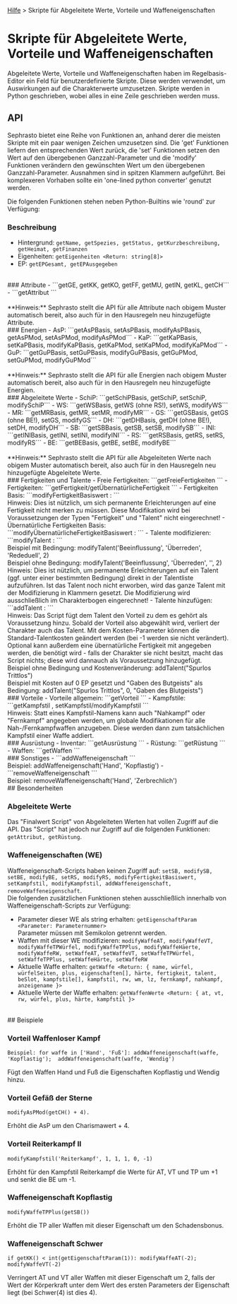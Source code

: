 [Hilfe](Help.md) > Skripte für Abgeleitete Werte, Vorteile und Waffeneigenschaften

# Skripte für Abgeleitete Werte, Vorteile und Waffeneigenschaften
Abgeleitete Werte, Vorteile und Waffeneigenschaften haben im Regelbasis-Editor ein Feld für benutzerdefinierte Skripte. Diese werden verwendet, um Auswirkungen auf die Charakterwerte umzusetzen. Skripte werden in Python geschrieben, wobei alles in eine Zeile geschrieben werden muss.
<br />
## API
Sephrasto bietet eine Reihe von Funktionen an, anhand derer die meisten Skripte mit ein paar wenigen Zeichen umzusetzen sind. Die 'get' Funktionen liefern den entsprechenden Wert zurück, die 'set' Funktionen setzen den Wert auf den übergebenen Ganzzahl-Parameter und die 'modify' Funktionen verändern den gewünschten Wert um den übergebenen Ganzzahl-Parameter. Ausnahmen sind in spitzen Klammern aufgeführt.  Bei komplexeren Vorhaben sollte ein 'one-lined python converter' genutzt werden.

Die folgenden Funktionen stehen neben Python-Builtins wie 'round' zur Verfügung:
<br />
### Beschreibung
- Hintergrund: ```getName, getSpezies, getStatus, getKurzbeschreibung, getHeimat, getFinanzen```
- Eigenheiten: ```getEigenheiten <Return: string[8]>```
- EP: ```getEPGesamt, getEPAusgegeben```
<br />
### Attribute
- ```getGE, getKK, getKO, getFF, getMU, getIN, getKL, getCH```
- ```getAttribut <Parameter: Attribut-Name>```<br />
<br />
**Hinweis:** Sephrasto stellt die API für alle Attribute nach obigem Muster automatisch bereit, also auch für in den Hausregeln neu hinzugefügte Attribute.
<br />
### Energien
- AsP: ```getAsPBasis, setAsPBasis, modifyAsPBasis, getAsPMod, setAsPMod, modifyAsPMod```
- KaP: ```getKaPBasis, setKaPBasis, modifyKaPBasis, getKaPMod, setKaPMod, modifyKaPMod```
- GuP: ```getGuPBasis, setGuPBasis, modifyGuPBasis, getGuPMod, setGuPMod, modifyGuPMod```<br />
<br />
**Hinweis:** Sephrasto stellt die API für alle Energien nach obigem Muster automatisch bereit, also auch für in den Hausregeln neu hinzugefügte Energien.
<br />
### Abgeleitete Werte
- SchiP: ```getSchiPBasis, getSchiP, setSchiP, modifySchiP```
- WS: ```getWSBasis, getWS (ohne RS!), setWS, modifyWS```
- MR: ```getMRBasis, getMR, setMR, modifyMR```
- GS: ```getGSBasis, getGS (ohne BE!), setGS, modifyGS```
- DH: ```getDHBasis, getDH (ohne BE!), setDH, modifyDH```
- SB: ```getSBBasis, getSB, setSB, modifySB```
- INI: ```getINIBasis, getINI, setINI, modifyINI```
- RS: ```getRSBasis, getRS, setRS, modifyRS```
- BE: ```getBEBasis, getBE, setBE, modifyBE```<br />
<br />
**Hinweis:** Sephrasto stellt die API für alle Abgeleiteten Werte nach obigem Muster automatisch bereit, also auch für in den Hausregeln neu hinzugefügte Abgeleitete Werte.
<br />
### Fertigkeiten und Talente
- Freie Fertigkeiten: ```getFreieFertigkeiten <Return: { definition { name, kategorie, voraussetzungen[] }, wert }>```
- Fertigkeiten: ```getFertigkeit/getÜbernatürlicheFertigkeit <Parameter: Fertigkeits-Name. Return: { definition { name, steigerungsfaktor, text, attribute [], kampffertigkeit, voraussetzungen [], kategorie, talenteGruppieren }, wert, gekaufteTalente[], talentMods {}, attributswerte, basiswert, basiswertMod, probenwert, probenwertTalent, maxWert, addToPdf  }>```
- Fertigkeiten Basis: ```modifyFertigkeitBasiswert : <Parameter: Fertigkeits-Name, Modifikator>```<br />
Hinweis: Dies ist nützlich, um sich permanente Erleichterungen auf eine Fertigkeit nicht merken zu müssen. Diese Modifikation wird bei Voraussetzungen der Typen "Fertigkeit" und "Talent" nicht eingerechnet!
- Übernatürliche Fertigkeiten Basis: ```modifyÜbernatürlicheFertigkeitBasiswert : <Parameter: Fertigkeits-Name, Modifikator>```
- Talente modifizieren: ```modifyTalent : <Parameter: Fertigkeits-Name (profan), Talent-Name, Bedingung, Modifikator>```<br />
Beispiel mit Bedingung: modifyTalent('Beeinflussung', 'Überreden', 'Rededuell', 2)<br />
Beispiel ohne Bedingung: modifyTalent('Beeinflussung', 'Überreden', '', 2)<br />
Hinweis: Dies ist nützlich, um permanente Erleichterungen auf ein Talent (ggf. unter einer bestimmten Bedingung) direkt in der Talentliste aufzuführen. Ist das Talent noch nicht erworben, wird das ganze Talent mit der Modifizierung in Klammern gesetzt. Die Modifizierung wird ausschließlich im Charakterbogen eingerechnet!
- Talente hinzufügen: ```addTalent : <Parameter: Talent-Name, Kosten (optional), Benötigte übernatürliche Fertigkeit (optional)>```<br />
Hinweis: Das Script fügt dem Talent den Vorteil zu dem es gehört als Voraussetzung hinzu. Sobald der Vorteil also abgewählt wird, verliert der Charakter auch das Talent. Mit dem Kosten-Parameter können die Standard-Talentkosten geändert werden (bei -1 werden sie nicht verändert). Optional kann außerdem eine übernatürliche Fertigkeit mit angegeben werden, die benötigt wird - falls der Charakter sie nicht besitzt, macht das Script nichts; diese wird dannauch als Voraussetzung hinzugefügt.<br />
Beispiel ohne Bedingung und Kostenveränderung: addTalent("Spurlos Trittlos")<br />
Beispiel mit Kosten auf 0 EP gesetzt und "Gaben des Butgeists" als Bedingung: addTalent("Spurlos Trittlos", 0, "Gaben des Blutgeists")
<br />
### Vorteile
- Vorteile allgemein: ```getVorteil <Parameter: Vorteils-Name. Return: { definition { name, text, info, bedingungen, kosten, variableKosten, kommentarErlauben, kategorie, voraussetzungen [], nachkauf,  cheatsheetAuflisten, cheatsheetBeschreibung, linkKategorie, linkElement, script, scriptPrio, querverweise [], querverweiseResolved {}, anzeigenameExt }[]>```
- Kampfstile: ```getKampfstil <Parameter: Kampfstil-Name. Return: { at, vt, plus, rw, be }>, setKampfstil/modifyKampfstil <Parameter: Kampfstil-Name, at, vt, plus, rw, be>```<br />
Hinweis: Statt eines Kampfstil-Namens kann auch "Nahkampf" oder "Fernkampf" angegeben werden, um globale Modifikationen für alle Nah-/Fernkampfwaffen anzugeben. Diese werden dann zum tatsächlichen Kampfstil einer Waffe addiert.
<br />
### Ausrüstung
- Inventar: ```getAusrüstung <Return: string[]>```
- Rüstung: ```getRüstung <Return: { name, text, kategorie, system, rs[6], be }[]>```
- Waffen: ```getWaffen <Return: { name, würfel, würfelSeiten, plus, eigenschaften[], härte, fertigkeit, talent, beSlot, kampfstile[], kampfstil, rw, wm, lz, fernkampf, nahkampf, anzeigename}[]>```
<br />
### Sonstiges
- ```addWaffeneigenschaft <Parameter: WaffenName, Eigenschaft>```<br />
Beispiel: addWaffeneigenschaft('Hand', 'Kopflastig')
- ```removeWaffeneigenschaft <Parameter: WaffenName, Eigenschaft>```<br />
Beispiel: removeWaffeneigenschaft('Hand', 'Zerbrechlich')
<br />
## Besonderheiten

### Abgeleitete Werte
Das "Finalwert Script" von Abgeleiteten Werten hat vollen Zugriff auf die API. Das "Script" hat jedoch nur Zugriff auf die folgenden Funktionen: ```getAttribut, getRüstung```.
<br />
### Waffeneigenschaften (WE)
Waffeneigenschaft-Scripts haben keinen Zugriff auf: ```setSB, modifySB, setBE, modifyBE, setRS, modifyRS, modifyFertigkeitBasiswert, setKampfstil, modifyKampfstil, addWaffeneigenschaft, removeWaffeneigenschaft```.<br />
Die folgenden zusätzlichen Funktionen stehen ausschließlich innerhalb von Waffeneigenschaft-Scripts zur Verfügung:
- Parameter dieser WE als string erhalten: ```getEigenschaftParam <Parameter: Parameternummer>```<br />
Parameter müssen mit Semikolon getrennt werden.  
- Waffen mit dieser WE modifizieren: ```modifyWaffeAT, modifyWaffeVT, modifyWaffeTPWürfel, modifyWaffeTPPlus, modifyWaffeHäerte, modifyWaffeRW, setWaffeAT, setWaffeVT, setWaffeTPWürfel, setWaffeTPPlus, setWaffeHärte, setWaffeRW```
- Aktuelle Waffe erhalten: ```getWaffe <Return: { name, würfel, würfelSeiten, plus, eigenschaften[], härte, fertigkeit, talent, beSlot, kampfstile[], kampfstil, rw, wm, lz, fernkampf, nahkampf, anzeigename }>```
- Aktuelle Werte der Waffe erhalten: ```getWaffenWerte <Return: { at, vt, rw, würfel, plus, härte, kampfstil }>```
<br />
## Beispiele
<br />

### Vorteil Waffenloser Kampf
```
Beispiel: for waffe in ['Hand', 'Fuß']: addWaffeneigenschaft(waffe, 'Kopflastig');  addWaffeneigenschaft(waffe, 'Wendig')
```
Fügt den Waffen Hand und Fuß die Eigenschaften Kopflastig und Wendig hinzu.
<br />

### Vorteil Gefäß der Sterne
```
modifyAsPMod(getCH() + 4).
```
Erhöht die AsP um den Charismawert + 4.
<br />

### Vorteil Reiterkampf II
```
modifyKampfstil('Reiterkampf', 1, 1, 1, 0, -1)
```
Erhöht für den Kampfstil Reiterkampf die Werte für AT, VT und TP um +1 und senkt die BE um -1.
<br />

### Waffeneigenschaft Kopflastig
```
modifyWaffeTPPlus(getSB())
```
Erhöht die TP aller Waffen mit dieser Eigenschaft um den Schadensbonus.
<br />

### Waffeneigenschaft Schwer
```
if getKK() < int(getEigenschaftParam(1)): modifyWaffeAT(-2); modifyWaffeVT(-2)
```
Verringert AT und VT aller Waffen mit dieser Eigenschaft um 2, falls der Wert der Körperkraft unter dem Wert des ersten Parameters der Eigenschaft liegt (bei Schwer(4) ist dies 4).
